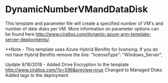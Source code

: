 # DynamicNumberVMandDataDisk
This template and parameter file will create a specified number of VM's and number of data disks per VM.  More information on parameter options can be found here http://www.ciraltos.com/dynamic-azure-arm-template-server-deployments/.

**Note - This template uses Azure Hybrid Benifits for licensing.  If you do not have Hybrid Benifits remove the line:
"licenseType": "Windows_Server",

Update 9/16/2018 -  Added Drive Encryption to the template http://www.ciraltos.com/?p=596&preview=true
                    Changed to Managed Disks
                    Added tags to the deployment